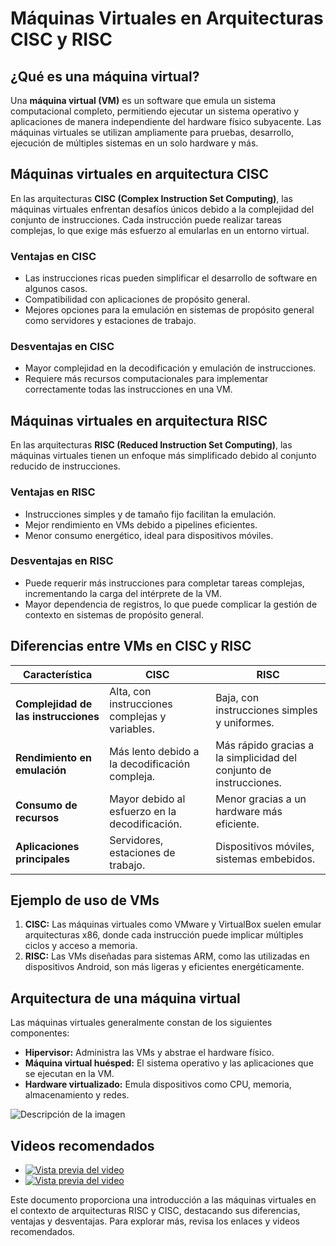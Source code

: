 # Máquinas Virtuales en Arquitecturas CISC y RISC

## ¿Qué es una máquina virtual?
Una **máquina virtual (VM)** es un software que emula un sistema computacional completo, permitiendo ejecutar un sistema operativo y aplicaciones de manera independiente del hardware físico subyacente. Las máquinas virtuales se utilizan ampliamente para pruebas, desarrollo, ejecución de múltiples sistemas en un solo hardware y más.

## Máquinas virtuales en arquitectura CISC
En las arquitecturas **CISC (Complex Instruction Set Computing)**, las máquinas virtuales enfrentan desafíos únicos debido a la complejidad del conjunto de instrucciones. Cada instrucción puede realizar tareas complejas, lo que exige más esfuerzo al emularlas en un entorno virtual.

### Ventajas en CISC
- Las instrucciones ricas pueden simplificar el desarrollo de software en algunos casos.
- Compatibilidad con aplicaciones de propósito general.
- Mejores opciones para la emulación en sistemas de propósito general como servidores y estaciones de trabajo.

### Desventajas en CISC
- Mayor complejidad en la decodificación y emulación de instrucciones.
- Requiere más recursos computacionales para implementar correctamente todas las instrucciones en una VM.

## Máquinas virtuales en arquitectura RISC
En las arquitecturas **RISC (Reduced Instruction Set Computing)**, las máquinas virtuales tienen un enfoque más simplificado debido al conjunto reducido de instrucciones.

### Ventajas en RISC
- Instrucciones simples y de tamaño fijo facilitan la emulación.
- Mejor rendimiento en VMs debido a pipelines eficientes.
- Menor consumo energético, ideal para dispositivos móviles.

### Desventajas en RISC
- Puede requerir más instrucciones para completar tareas complejas, incrementando la carga del intérprete de la VM.
- Mayor dependencia de registros, lo que puede complicar la gestión de contexto en sistemas de propósito general.

## Diferencias entre VMs en CISC y RISC

| Característica                  | **CISC**                                         | **RISC**                                       |
|---------------------------------|-------------------------------------------------|-----------------------------------------------|
| **Complejidad de las instrucciones** | Alta, con instrucciones complejas y variables. | Baja, con instrucciones simples y uniformes.  |
| **Rendimiento en emulación**    | Más lento debido a la decodificación compleja.  | Más rápido gracias a la simplicidad del conjunto de instrucciones. |
| **Consumo de recursos**         | Mayor debido al esfuerzo en la decodificación.  | Menor gracias a un hardware más eficiente.    |
| **Aplicaciones principales**    | Servidores, estaciones de trabajo.             | Dispositivos móviles, sistemas embebidos.     |

## Ejemplo de uso de VMs
1. **CISC:** Las máquinas virtuales como VMware y VirtualBox suelen emular arquitecturas x86, donde cada instrucción puede implicar múltiples ciclos y acceso a memoria.
2. **RISC:** Las VMs diseñadas para sistemas ARM, como las utilizadas en dispositivos Android, son más ligeras y eficientes energéticamente.

## Arquitectura de una máquina virtual
Las máquinas virtuales generalmente constan de los siguientes componentes:
- **Hipervisor:** Administra las VMs y abstrae el hardware físico.
- **Máquina virtual huésped:** El sistema operativo y las aplicaciones que se ejecutan en la VM.
- **Hardware virtualizado:** Emula dispositivos como CPU, memoria, almacenamiento y redes.

![Descripción de la imagen](https://unpocodejava.com/wp-content/uploads/2012/08/image00123.png "Maquina Virtual")


## Videos recomendados
- [![Vista previa del video](https://img.youtube.com/vi/F-sM9zbk76A/hqdefault.jpg)](https://www.youtube.com/watch?v=F-sM9zbk76A)
- [![Vista previa del video](https://img.youtube.com/vi/wWHSMWauyuU/hqdefault.jpg)](https://www.youtube.com/watch?v=wWHSMWauyuU)

Este documento proporciona una introducción a las máquinas virtuales en el contexto de arquitecturas RISC y CISC, destacando sus diferencias, ventajas y desventajas. Para explorar más, revisa los enlaces y videos recomendados.
